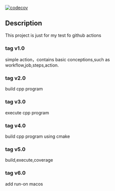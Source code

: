 [![codecov](https://codecov.io/gh/log-e/helloAction/branch/master/graph/badge.svg)](https://codecov.io/gh/log-e/helloAction)
## Description
This project is just for my test fo github actions


### tag v1.0
simple action，contains basic conceptions,such as workflow,job,steps,action.

### tag v2.0
build cpp program

### tag v3.0
execute cpp program

### tag v4.0
build cpp program using cmake

### tag v5.0
build,execute,coverage

### tag v6.0
add run-on macos